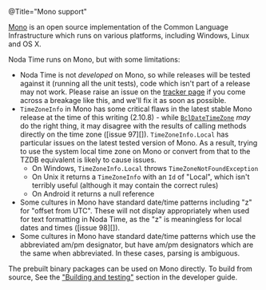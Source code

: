 @Title="Mono support"

[Mono](http://mono-project.com) is an open source implementation of
the Common Language Infrastructure which runs on various platforms,
including Windows, Linux and OS X.

Noda Time runs on Mono, but with some limitations:

- Noda Time is not *developed* on Mono, so while releases will be tested
  against it (running all the unit tests), code which isn't part
  of a release may not work. Please raise an issue on the
  [tracker page](https://github.com/nodatime/nodatime/issues) if
  you come across a breakage like this, and we'll fix it as soon
  as possible.
- `TimeZoneInfo` in Mono has some critical flaws in the latest stable
  Mono release at the time of this writing (2.10.8) - while
  [`BclDateTimeZone`](noda-type://NodaTime.TimeZones.BclDateTimeZone) *may*
  do the right thing, it may disagree with the results of calling
  methods directly on the time zone ([issue 97][]). `TimeZoneInfo.Local` has
  particular issues on the latest tested version of Mono. As a result, trying
  to use the system local time zone on Mono or convert from
  that to the TZDB equivalent is likely to cause issues.
  - On Windows, `TimeZoneInfo.Local` throws `TimeZoneNotFoundException`
  - On Unix it returns a `TimeZoneInfo` with an `Id` of "Local", which isn't
    terribly useful (although it may contain the correct rules)
  - On Android it returns a null reference
- Some cultures in Mono have standard date/time patterns including
  "z" for "offset from UTC". These will not display appropriately
  when used for text formatting in Noda Time, as the "z" is
  meaningless for local dates and times ([issue 98][]).
- Some cultures in Mono have standard date/time patterns which
  use the abbreviated am/pm designator, but have am/pm designators
  which are the same when abbreviated. In these cases, parsing
  is ambiguous.

The prebuilt binary packages can be used on Mono directly. To build from source,
See the ["Building and testing"][building] section in the developer guide.

[building]: http://nodatime.org/developer/building.html
